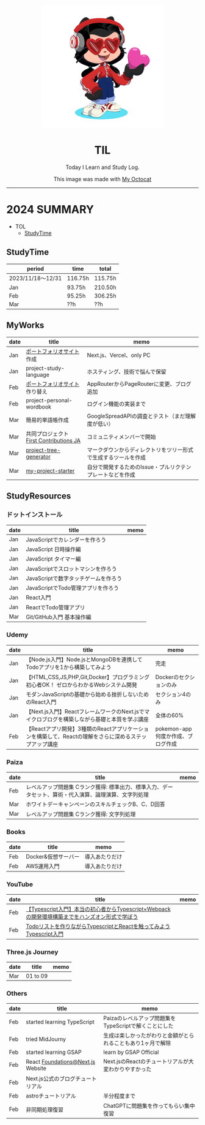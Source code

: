 <div align="center">

<img width="320" src="assets/octcat.png" alt="TIL" />

# TIL 
Today I Learn and Study Log.

This image was made with [My Octocat](https://myoctocat.com/)
</div>

---

# 2024 SUMMARY

- TOL
  - [StudyTime](./?tab=readme-ov-file#StudyTime)

## StudyTime
| period | time | total |
|---|---|---|
| 2023/11/18〜12/31 | 116.75h | 115.75h |
| Jan | 93.75h | 210.50h |
| Feb | 95.25h | 306.25h |
| Mar | ??h | ??h |

## MyWorks
| date | title | memo |
|---|---|---|
| Jan | [ポートフォリオサイト](https://aileen-alpha.vercel.app/)作成 | Next.js、Vercel、only PC |
| Jan | project-study-language | ホスティング、技術で悩んで保留 |
| Feb | [ポートフォリオサイト](https://aileen-alpha.vercel.app/)作り替え | AppRouterからPageRouterに変更、ブログ追加 |
| Feb | project-personal-wordbook | ログイン機能の実装まで |
| Mar | 簡易的単語帳作成 | GoogleSpreadAPIの調査とテスト（まだ理解度が低い） |
| Mar | 共同プロジェクト<br>[First Contributions JA](https://github.com/first-contributions-ja/first-contributions-ja.github.io) | コミュニティメンバーで開始 |
| Mar | [project-tree-generator](https://github.com/pss-aileen/project-tree-generator) | マークダウンからディレクトリをツリー形式で生成するツールを作成 |
| Mar | [my-project-starter](https://github.com/pss-aileen/my-project-starter) | 自分で開発するためのIssue・プルリクテンプレートなどを作成 |


## StudyResources

### ドットインストール

| date | title | memo |
|---|---|---|
| Jan | JavaScriptでカレンダーを作ろう |   |
| Jan  | JavaScript 日時操作編 |   |
| Jan | JavaScript タイマー編 |   |
| Jan | JavaScriptでスロットマシンを作ろう  |   |
| Jan |  JavaScriptで数字タッチゲームを作ろう |   |
| Jan | JavaScriptでTodo管理アプリを作ろう  |   |
| Jan | React入門 |   |
| Jan | ReactでTodo管理アプリ |   |
| Mar |  Git/GitHub入門 基本操作編 |   |


### Udemy
| date | title | memo |
|---|---|---|
| Jan  | 【Node.js入門】Node.jsとMongoDBを連携してTodoアプリを1から構築してみよう | 完走 |
| Jan  | 【HTML,CSS,JS,PHP,Git,Docker】プログラミング初心者OK！ ゼロからわかるWebシステム開発 | Dockerのセクションのみ |
| Jan  | モダンJavaScriptの基礎から始める挫折しないためのReact入門 | セクション4のみ |
| Jan  | 【Next.js入門】ReactフレームワークのNext.jsでマイクロブログを構築しながら基礎と本質を学ぶ講座 | 全体の60% |
| Feb  | 【Reactアプリ開発】3種類のReactアプリケーションを構築して、Reactの理解をさらに深めるステップアップ講座 | pokemon-app何度か作成、ブログ作成 |


### Paiza
| date | title | memo |
|---|---|---|
| Feb | レベルアップ問題集 Cランク獲得: 標準出力、標準入力、データセット、算術・代入演算、論理演算、文字列処理 |   |
| Mar | ホワイトデーキャンペーンのスキルチェックB、C、D回答 |   |
| Mar | レベルアップ問題集 Cランク獲得: 文字列処理 |   |


### Books
| date | title | memo |
|---|---|---|
| Feb | Docker&仮想サーバー | 導入あたりだけ |
| Feb | AWS運用入門 | 導入あたりだけ |


### YouTube
| date | title | memo |
|---|---|---|
| Feb | [【Typescript入門】本当の初心者からTypescript×Webpackの開発環境構築までをハンズオン形式で学ぼう](https://www.youtube.com/watch?v=ECc1EXnx7VQ) |   |
| Feb | [Todoリストを作りながらTypescriptとReactを触ってみよう Typescript入門](https://www.youtube.com/watch?v=ANcopd8Bmao&t=29s) |   |


### Three.js Journey
| date | title | memo |
|---|---|---|
| Mar | 01 to 09 |   |


### Others
| date | title | memo |
|---|---|---|
| Feb | started learning TypeScript | Paizaのレベルアップ問題集をTypeScriptで解くことにした |
| Feb | tried MidJourny | 生成は楽しかったがわりと金額がとられることもあり1ヶ月で解除 |
| Feb | started learning GSAP | learn by GSAP Official |
| Feb | React Foundations@Next.js Website | Next.jsのReactのチュートリアルが大変わかりやすかった |
| Feb | Next.js公式のブログチュートリアル |   |
| Feb | astroチュートリアル | 半分程度まで |
| Feb | 非同期処理復習 | ChatGPTに問題集を作ってもらい集中復習 |
